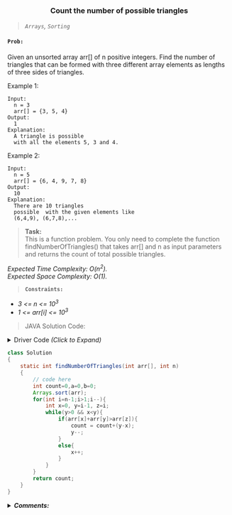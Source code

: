 <h3 align="center"> Count the number of possible triangles </h3>

> _`Arrays`, `Sorting`_

#### `Prob:`

Given an unsorted array arr[] of n positive integers. Find the number of triangles that can be formed with three different array elements as lengths of three sides of triangles. 

Example 1:
```
Input: 
  n = 3
  arr[] = {3, 5, 4}
Output: 
  1
Explanation: 
  A triangle is possible 
  with all the elements 5, 3 and 4.
```

Example 2:
```
Input: 
  n = 5
  arr[] = {6, 4, 9, 7, 8}
Output: 
  10
Explanation: 
  There are 10 triangles
  possible  with the given elements like
  (6,4,9), (6,7,8),...
``` 

> **Task:** <br>
  This is a function problem. You only need to complete the function findNumberOfTriangles() that takes arr[] and n as input parameters and returns the count of total possible triangles.


*Expected Time Complexity: O(n<sup>2</sup>).<br>
Expected Space Complexity: O(1).*

> **`Constraints:`**

- _3 <= n <= 10<sup>3</sup>_
- _1 <= arr[i] <= 10<sup>3</sup>_


> JAVA Solution Code: 

<p><details>
<summary>Driver Code <i>(Click to Expand)</i></summary>

```JAVA
//Initial Template for Java
import java.io.*;
import java.util.*;

class GFG
{
    public static void main(String args[])throws IOException
    {
        //taking input using Scanner class
        Scanner sc = new Scanner(System.in);
        
        //taking total count of testcases
        int t = sc.nextInt();
        
        while(t > 0)
        {
            //taking elements count
            int n = sc.nextInt();
            
            //creating an array of length n
            int arr[] = new int[n];
            
            //adding elements to the array
            for(int i = 0; i < n; i++)
                arr[i] = sc.nextInt();
            
            //creating an object of class Solutions
            Solution ob = new Solution();
            
            //calling the method findNumberOfTriangles()
            //of class Solutions and printing the results
            System.out.println(ob.findNumberOfTriangles(arr,n));
            t--;
        }
    }
} // Driver Code Ends Here
```
</details></p>

```JAVA
class Solution
{
    static int findNumberOfTriangles(int arr[], int n)
    {
        // code here
        int count=0,a=0,b=0;
        Arrays.sort(arr);
        for(int i=n-1;i>1;i--){
            int x=0, y=i-1, z=i;
            while(y>0 && x<y){
                if(arr[x]+arr[y]>arr[z]){
                    count = count+(y-x);
                    y--;
                }
                else{
                    x++;
                }
            }
        }
        return count;
    }
}
```

<p><details>
	<summary><em><b>Comments: </b></em></summary>
	</details></p>
